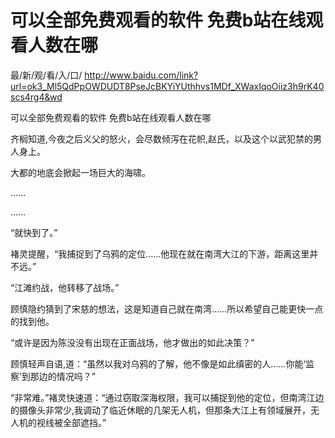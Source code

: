 # 可以全部免费观看的软件 免费b站在线观看人数在哪

最/新/观/看/入/口/ http://www.baidu.com/link?url=ok3_Ml5QdPpOWDUDT8PseJcBKYiYUthhvs1MDf_XWaxIqoOiiz3h9rK40scs4rg4&wd


可以全部免费观看的软件 免费b站在线观看人数在哪

齐榈知道,今夜之后义父的怒火，会尽数倾泻在花帜,赵氏，以及这个以武犯禁的男人身上。

大都的地底会掀起一场巨大的海啸。

……

……

“就快到了。”

褚灵提醒，“我捕捉到了乌鸦的定位……他现在就在南湾大江的下游，距离这里并不远。”

“江滩约战，他转移了战场。”

顾慎隐约猜到了宋慈的想法，这是知道自己就在南湾……所以希望自己能更快一点的找到他。

“或许是因为陈没没有出现在正面战场，他才做出的如此决策？”

顾慎轻声自语,道：“虽然以我对乌鸦的了解，他不像是如此缜密的人……你能‘监察’到那边的情况吗？”

“非常难。”褚灵快速道：“通过窃取深海权限，我可以捕捉到他的定位，但南湾江边的摄像头非常少,我调动了临近休眠的几架无人机，但那条大江上有领域展开，无人机的视线被全部遮挡。”

